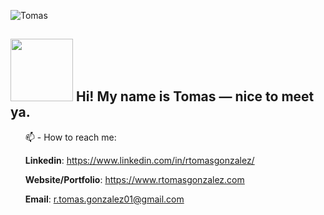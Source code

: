 ![Tomas](https://user-images.githubusercontent.com/63771558/145614456-474e45ad-0c7f-4f0a-8588-d477cd90113f.png)

## <img src="https://user-images.githubusercontent.com/63771558/145616283-79a2bc58-c261-4226-a03f-7e9e648fc627.png" width="100" height="100"/> Hi! My name is Tomas — nice to meet ya.
<ul style="list-style: none;">

📫 - How to reach me:
     
  **Linkedin**: https://www.linkedin.com/in/rtomasgonzalez/
  
  **Website/Portfolio**: https://www.rtomasgonzalez.com
  
  **Email**: r.tomas.gonzalez01@gmail.com
</ul>
